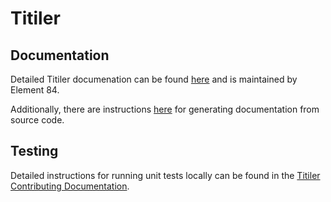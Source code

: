 # Titiler

## Documentation

Detailed Titiler documenation can be found [here](https://github.com/Element84/titiler-mosaicjson) and is maintained by Element 84.

Additionally, there are instructions [here](https://github.com/Element84/titiler-mosaicjson/blob/main/CONTRIBUTING.md#docs) for generating documentation from source code.

## Testing

Detailed instructions for running unit tests locally can be found in the [Titiler Contributing Documentation](https://github.com/Element84/titiler-mosaicjson/blob/main/CONTRIBUTING.md#run-tests).

